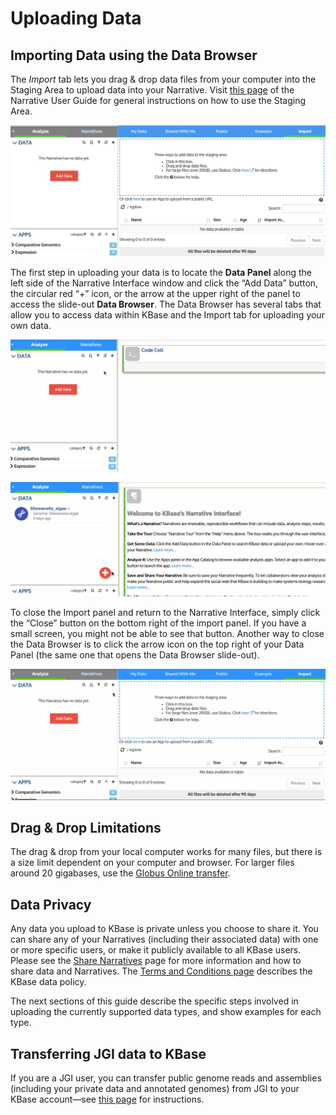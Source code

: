 # Uploading Data

## Importing Data using the Data Browser

The _Import_ tab lets you drag & drop data files from your computer into the Staging Area to upload data into your Narrative. Visit [this page](../../getting-started/narrative-user-guide/add-data-to-your-narrative.md#uploading-data-from-external-sources) of the Narrative User Guide for general instructions on how to use the Staging Area.

![](../../.gitbook/assets/import-stage%20%281%29.png)

The first step in uploading your data is to locate the **Data Panel** along the left side of the Narrative Interface window and click the “Add Data” button, the circular red “+” icon, or the arrow at the upper right of the panel to access the slide-out **Data Browser**. The Data Browser has several tabs that allow you to access data within KBase and the Import tab for uploading your own data. 

![Options to open the Data Browser with the highlighted arrow icon or the red &quot;Add Data&quot; button](../../.gitbook/assets/databrowseropen.gif)

![Opening the Data Browser using the circular red &quot;+&quot; button](../../.gitbook/assets/databrowser_redplusopen%20%281%29.gif)

To close the Import panel and return to the Narrative Interface, simply click the “Close” button on the bottom right of the import panel. If you have a small screen, you might not be able to see that button. Another way to close the Data Browser is to click the arrow icon on the top right of your Data Panel \(the same one that opens the Data Browser slide-out\).

![Closing the Data Browser slide-out with the Hide/Show data browser arrow icon](../../.gitbook/assets/databrowserclose%20%281%29.gif)

## **Drag & Drop Limitations**

The drag & drop from your local computer works for many files, but there is a size limit dependent on your computer and browser. For larger files around 20 gigabases, use the [Globus Online transfer](../transferring-data-with-globus.md).

## **Data Privacy**

Any data you upload to KBase is private unless you choose to share it. You can share any of your Narratives \(including their associated data\) with one or more specific users, or make it publicly available to all KBase users. Please see the [Share Narratives](../../getting-started/narrative-user-guide/share-narratives.md) page for more information and how to share data and Narratives. The [Terms and Conditions page](http://kbase.us/terms-and-conditions/) describes the KBase data policy.

The next sections of this guide describe the specific steps involved in uploading the currently supported data types, and show examples for each type.

## **Transferring JGI data to KBase**

If you are a JGI user, you can transfer public genome reads and assemblies \(including your private data and annotated genomes\) from JGI to your KBase account—see [this page](../transferring-data-from-jgi.md) for instructions.

